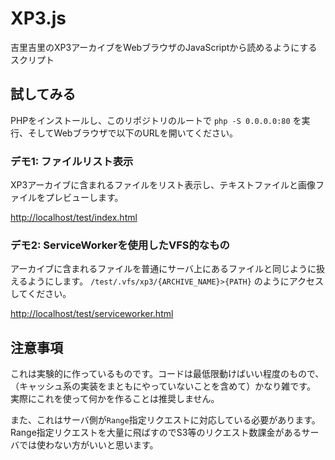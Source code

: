 # XP3.js
吉里吉里のXP3アーカイブをWebブラウザのJavaScriptから読めるようにするスクリプト

## 試してみる
PHPをインストールし、このリポジトリのルートで `php -S 0.0.0.0:80` を実行、そしてWebブラウザで以下のURLを開いてください。

### デモ1: ファイルリスト表示
XP3アーカイブに含まれるファイルをリスト表示し、テキストファイルと画像ファイルをプレビューします。

[http://localhost/test/index.html](http://localhost/test/index.html)

### デモ2: ServiceWorkerを使用したVFS的なもの
アーカイブに含まれるファイルを普通にサーバ上にあるファイルと同じように扱えるようにします。
`/test/.vfs/xp3/{ARCHIVE_NAME}>{PATH}` のようにアクセスしてください。

[http://localhost/test/serviceworker.html](http://localhost/test/serviceworker.html)

## 注意事項
これは実験的に作っているものです。コードは最低限動けばいい程度のもので、（キャッシュ系の実装をまともにやっていないことを含めて）かなり雑です。
実際にこれを使って何かを作ることは推奨しません。

また、これはサーバ側が`Range`指定リクエストに対応している必要があります。
Range指定リクエストを大量に飛ばすのでS3等のリクエスト数課金があるサーバでは使わない方がいいと思います。
